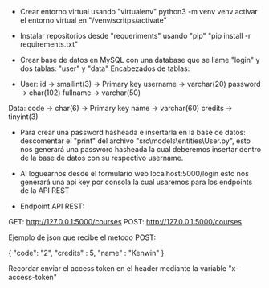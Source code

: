 - Crear entorno virtual usando "virtualenv"
python3 -m venv venv
activar el entorno virtual en "/venv/scritps/activate"

- Instalar repositorios desde "requeriments" usando "pip"
"pip install -r requirements.txt"

- Crear base de datos en MySQL con una database que se llame "login" y dos tablas: "user" y "data"
Encabezados de tablas:
- User:
id -> smallint(3) ->  Primary key 
username -> varchar(20)
password -> char(102)
fullname -> varchar(50)

Data:
code -> char(6) -> Primary key
name -> varchar(60)
credits -> tinyint(3)

- Para crear una password hasheada e insertarla en la base de datos:
descomentar el "print" del archivo "src\models\entities\User.py", esto nos generará una password hasheada la cual deberemos insertar dentro de la base
de datos con su respectivo username.

- Al loguearnos desde el formulario web localhost:5000/login esto nos generará una api key por consola la cual usaremos para los endpoints de la API REST

- Endpoint API REST:

GET: http://127.0.0.1:5000/courses
POST: http://127.0.0.1:5000/courses

Ejemplo de json que recibe el metodo POST:

{
    "code": "2",
    "credits" : 5,
    "name" : "Kenwin"
}

Recordar enviar el access token en el header mediante la variable "x-access-token"
